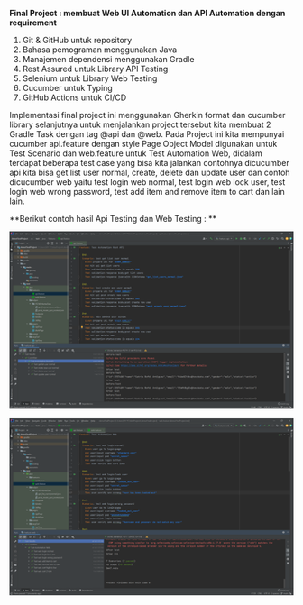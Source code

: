 
**Final Project : membuat Web UI Automation dan API Automation dengan requirement**  
1. Git & GitHub untuk repository
2. Bahasa pemograman menggunakan Java 
3. Manajemen dependensi menggunakan Gradle 
4. Rest Assured untuk Library API Testing 
5. Selenium untuk Library Web Testing 
6. Cucumber untuk Typing 
7. GitHub Actions untuk CI/CD

Implementasi final project ini menggunakan Gherkin format dan cucumber library selanjutnya untuk menjalankan project tersebut kita membuat 2 Gradle Task dengan tag @api dan @web.
Pada Project ini kita mempunyai cucumber api.feature dengan style Page Object Model digunakan untuk Test Scenario dan web.feature untuk Test Automation Web, didalam terdapat beberapa test case yang bisa kita jalankan contohnya dicucumber api kita bisa get list user normal, create, delete dan update user dan contoh dicucumber web yaitu test login web normal, test login web lock user, test login web wrong password, test add item and remove item to cart dan lain lain.



**Berikut contoh hasil Api Testing dan Web Testing : **

![alt text](https://github.com/satriarefdi/demoFinalProject/blob/main/API%20Feature%20Final%20Project.png?raw=true)

![alt text](https://github.com/satriarefdi/demoFinalProject/blob/main/Web%20Feature%20Final%20Project.png?raw=true)
